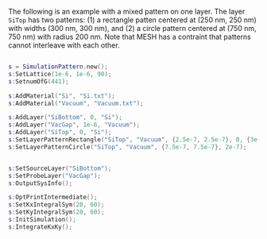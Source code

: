 The following is an example with a mixed pattern on one layer. The layer `SiTop` has two patterns: (1) a rectangle patten centered at (250 nm, 250 nm) with widths (300 nm, 300 nm), and (2) a circle pattern centered at (750 nm, 750 nm) with radius 200 nm. Note that MESH has a contraint that patterns cannot interleave with each other.

```lua

s = SimulationPattern.new();
s:SetLattice(1e-6, 1e-6, 90);
s:SetnumOfG(441);

s:AddMaterial("Si", "Si.txt");
s:AddMaterial("Vacuum", "Vacuum.txt");

s:AddLayer("SiBottom", 0, "Si");
s:AddLayer("VacGap", 1e-6, "Vacuum");
s:AddLayer("SiTop", 0, "Si");
s:SetLayerPatternRectangle("SiTop", "Vacuum", {2.5e-7, 2.5e-7}, 0, {3e-7, 3e-7});
s:SetLayerPatternCircle("SiTop", "Vacuum", {7.5e-7, 7.5e-7}, 2e-7);


s:SetSourceLayer("SiBottom");
s:SetProbeLayer("VacGap");
s:OutputSysInfo();

s:OptPrintIntermediate();
s:SetKxIntegralSym(20, 60);
s:SetKyIntegralSym(20, 60);
s:InitSimulation();
s:IntegrateKxKy();

```
